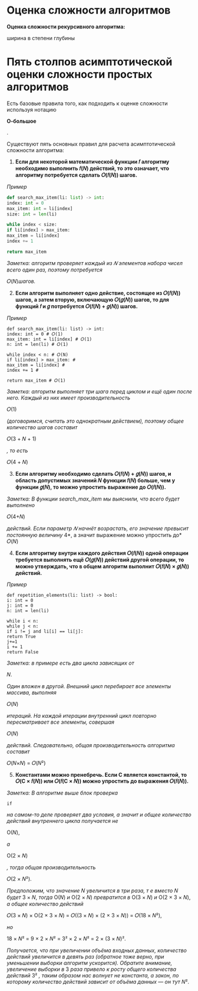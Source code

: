 # Оценка сложности алгоритмов

**Оценка сложности рекурсивного алгоритма:**

ширина в степени глубины

# **Пять столпов асимптотической оценки сложности простых алгоритмов**

Есть базовые правила того, как подходить к оценке сложности используя нотацию

**О-большое**

.

Существуют пять основных правил для расчета асимптотической сложности алгоритма:

1. **Если для некоторой математической функции 𝑓 алгоритму необходимо выполнить 𝑓(𝑁) действий, то это означает, что алгоритму потребуется сделать 𝑂(𝑓(𝑁)) шагов.**

*Пример*

```python
def search_max_item(li: list) -> int:
index: int = 0
max_item: int = li[index]
size: int = len(li)

while index < size:
if li[index] > max_item:
max_item = li[index]
index += 1

return max_item

```

*Заметка: алгоритм проверяет каждый из 𝑁 элементов набора чисел всего один раз, поэтому потребуется*

𝑂(𝑁)*шагов.*

2. **Если алгоритм выполняет одно действие, состоящее из 𝑂(𝑓(𝑁)) шагов, а затем вторую, включающую 𝑂(𝑔(𝑁)) шагов, то для функций 𝑓 и 𝑔 потребуется 𝑂(𝑓(𝑁) + 𝑔(𝑁)) шагов.**

*Пример*

```
def search_max_item(li: list) -> int:
index: int = 0 # 𝑂(1)
max_item: int = li[index] # 𝑂(1)
n: int = len(li) # 𝑂(1)

while index < n: # 𝑂(N)
if li[index] > max_item: #
max_item = li[index] #
index += 1 #

return max_item # 𝑂(1)

```

*Заметка: алгоритм выполняет три шага перед циклом и ещё один после него. Каждый из них имеет производительность*

𝑂(1)

*(договоримся, считать это однократным действием), поэтому общее количество шагов составит*

𝑂(3 + 𝑁 + 1)

*, то есть*

𝑂(4 + 𝑁)

3. **Если алгоритму необходимо сделать 𝑂(𝑓(𝑁) + 𝑔(𝑁)) шагов, и область допустимых значений 𝑁 функции 𝑓(𝑁) больше, чем у функции 𝑔(𝑁), то можно упростить выражение до 𝑂(𝑓(𝑁)).**

*Заметка: В функции search_max_item мы выяснили, что всего будет выполнено*

𝑂(4+𝑁)

*действий. Если параметр 𝑁 начнёт возрастать, его значение превысит постоянную величину* 4*, а значит выражение можно упростить до* 𝑂(𝑁)

4. **Если алгоритму внутри каждого действия 𝑂(𝑓(𝑁)) одной операции требуется выполнять ещё 𝑂(𝑔(𝑁)) действий другой операции, то можно утверждать, что в общем алгоритм выполнит 𝑂(𝑓(𝑁) × 𝑔(𝑁)) действий.**

*Пример*

```
def repetition_elements(li: list) -> bool:
i: int = 0
j: int = 0
n: int = len(li)

while i < n:
while j < n:
if i != j and li[i] == li[j]:
return True
j+=1
i += 1
return False

```

*Заметка: в примере есть два цикла зависящих от*

𝑁.

*Один вложен в другой. Внешний цикл перебирает все элементы массива, выполняя*

𝑂(𝑁)

*итераций. На каждой итерации внутренний цикл повторно пересматривает все элементы, совершая*

𝑂(𝑁)

*действий. Следовательно, общая производительность алгоритма составит*

𝑂(𝑁×𝑁) = 𝑂(𝑁²)

5. **Константами можно пренебречь. Если C является константой, то 𝑂(C × 𝑓(𝑁)) или 𝑂(𝑓(C × 𝑁)) можно упростить до выражения 𝑂(𝑓(𝑁)).**

*Заметка: В алгоритме выше блок проверка*

`if`

*на самом-то деле проверяет два условия, а значит и общее количество действий внутреннего цикла получается не*

О(𝑁),

*a*

О(2 × 𝑁)

*, тогда общая производительность*

𝑂(2 × 𝑁²).

*Предположим, что значение* 𝑁 *увеличится в три раза, т е вместо* 𝑁 *будет* 3 × 𝑁, *тогда* О(𝑁) *и* О(2 × 𝑁) *превратится в* О(3 × 𝑁) *и* О(2 × 3 × 𝑁), *а общее количество действий*

𝑂(3 × 𝑁) × О(2 × 3 × 𝑁) = 𝑂((3 × 𝑁) × (2 × 3 × 𝑁)) = 𝑂(18 × 𝑁²),

*но*

18 × 𝑁² = 9 × 2 × 𝑁² = 3² × 2 × 𝑁² = 2 × (3 × 𝑁)².

*Получается, что при увеличении объёма входных данных, количество действий увеличится в девять раз (обратное тоже верно, при уменьшении выборки алгоритм ускорится). Обратите внимание, увеличение выборки в* 3 *раза привело к росту общего количества действий* 3² *, таким образом нас волнует не константа, а закон, по которому количество действий зависит от объёма данных — он тут* 𝑁².